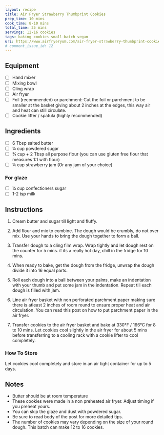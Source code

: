 ```yaml
---
layout: recipe
title: Air Fryer Strawberry Thumbprint Cookies
prep_time: 10 mins
cook_time: 8-10 mins
total_time: 25 mins
servings: 12-16 cookies
tags: baking cookies small-batch vegan
uri: https://www.airfryeryum.com/air-fryer-strawberry-thumbprint-cookies/
# comment_issue_id: 12
---
```

## Equipment
- [ ] Hand mixer
- [ ] Mixing bowl
- [ ] Cling wrap
- [ ] Air fryer
- [ ] Foil (recommended) or parchment: Cut the foil or parchment to be smaller at the basket giving about 2 inches at the edges, this way air and heat can still circulate.
- [ ] Cookie lifter / spatula (highly recommended)

## Ingredients
- [ ] 6 Tbsp salted butter
- [ ] ¼ cup powdered sugar
- [ ] ¾ cup + 2 Tbsp all purpose flour (you can use gluten free flour that measures 1:1 with flour)
- [ ] ¼ cup strawberry jam (Or any jam of your choice)

### For glaze
- [ ] ¼ cup confectioners sugar
- [ ] 1-2 tsp milk

## Instructions
1. Cream butter and sugar till light and fluffy.

2. Add flour and mix to combine. The dough would be crumbly, do not over mix. Use your hands to bring the dough together to form a ball.

3. Transfer dough to a cling film wrap. Wrap tightly and let dough rest on the counter for 5 mins. if its a really hot day, chill in the fridge for 10 mins.

4. When ready to bake, get the dough from the fridge, unwrap the dough divide it into 16 equal parts.

5. Roll each dough into a ball between your palms, make an indentation with your thumb and put some jam in the indentation. Repeat till each dough is filled with jam.

6. Line air fryer basket with non perforated parchment paper making sure there is atleast 2 inches of room round to ensure proper heat and air circulation. You can read this post on how to put parchment paper in the air fryer.

7. Transfer cookies to the air fryer basket and bake at 330°F / 166°C for 8 to 10 mins. Let cookies cool slightly in the air fryer for about 5 mins before transferring to a cooling rack with a cookie lifter to cool completely.

### How To Store
Let cookies cool completely and store in an air tight container for up to 5 days.

## Notes
* Butter should be at room temperature
* These cookies were made in a non preheated air fryer. Adjust timing if you preheat yours.
* You can skip the glaze and dust with powdered sugar.
* Be sure to read body of the post for more detailed tips.
* The number of cookies may vary depending on the size of your round dough. This batch can make 12 to 16 cookies.